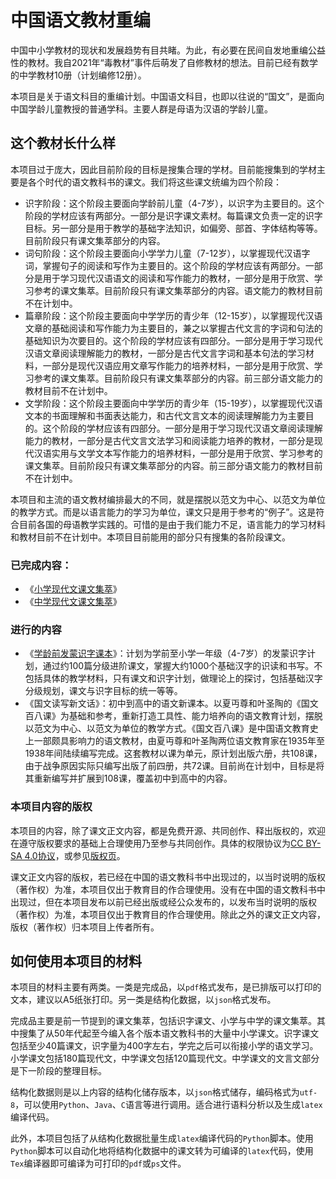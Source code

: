 # 中国语文教材重编

中国中小学教材的现状和发展趋势有目共睹。为此，有必要在民间自发地重编公益性的教材。我自2021年“毒教材”事件后萌发了自修教材的想法。目前已经有数学的中学教材10册（计划编修12册）。

本项目是关于语文科目的重编计划。中国语文科目，也即以往说的“国文”，是面向中国学龄儿童教授的普通学科。主要人群是母语为汉语的学龄儿童。

## 这个教材长什么样

本项目过于庞大，因此目前阶段的目标是搜集合理的学材。目前能搜集到的学材主要是各个时代的语文教科书的课文。我们将这些课文统编为四个阶段：

- 识字阶段：这个阶段主要面向学龄前儿童（4-7岁），以识字为主要目的。这个阶段的学材应该有两部分。一部分是识字课文素材。每篇课文负责一定的识字目标。另一部分是用于教学的基础字法知识，如偏旁、部首、字体结构等等。目前阶段只有课文集萃部分的内容。
- 词句阶段：这个阶段主要面向小学学力儿童（7-12岁），以掌握现代汉语字词，掌握句子的阅读和写作为主要目的。这个阶段的学材应该有两部分。一部分是用于学习现代汉语语文的阅读和写作能力的教材，一部分是用于欣赏、学习参考的课文集萃。目前阶段只有课文集萃部分的内容。语文能力的教材目前不在计划中。
- 篇章阶段：这个阶段主要面向中学学历的青少年（12-15岁），以掌握现代汉语文章的基础阅读和写作能力为主要目的，兼之以掌握古代文言的字词和句法的基础知识为次要目的。这个阶段的学材应该有四部分。一部分是用于学习现代汉语文章阅读理解能力的教材，一部分是古代文言字词和基本句法的学习材料，一部分是现代汉语应用文章写作能力的培养材料，一部分是用于欣赏、学习参考的课文集萃。目前阶段只有课文集萃部分的内容。前三部分语文能力的教材目前不在计划中。
- 文学阶段：这个阶段主要面向中学学历的青少年（15-19岁），以掌握现代汉语文本的书面理解和书面表达能力，和古代文言文本的阅读理解能力为主要目的。这个阶段的学材应该有四部分。一部分是用于学习现代汉语文章阅读理解能力的教材，一部分是古代文言文法学习和阅读能力培养的教材，一部分是现代汉语实用与文学文本写作能力的培养材料，一部分是用于欣赏、学习参考的课文集萃。目前阶段只有课文集萃部分的内容。前三部分语文能力的教材目前不在计划中。

本项目和主流的语文教材编排最大的不同，就是摆脱以范文为中心、以范文为单位的教学方式。而是以语言能力的学习为单位，课文只是用于参考的“例子”。这是符合目前各国的母语教学实践的。可惜的是由于我们能力不足，语言能力的学习材料和教材目前不在计划中。本项目目前能用的部分只有搜集的各阶段课文。

### 已完成内容：
- 《[小学现代文课文集萃](./语文/小学现代文阅读课文.pdf)》
- 《[中学现代文课文集萃](./语文/中学现代文阅读课文.pdf)》

### 进行的内容
- 《[学龄前发蒙识字课本](./语文/发蒙识字.pdf)》：计划为学前至小学一年级（4-7岁）的发蒙识字计划，通过约100篇分级进阶课文，掌握大约1000个基础汉字的识读和书写。不包括具体的教学材料，只有课文和识字计划，做理论上的探讨，包括基础汉字分级规划，课文与识字目标的统一等等。
- 《国文读写新文话》：初中到高中的语文新课本。以夏丏尊和叶圣陶的《国文百八课》为基础和参考，重新打造工具性、能力培养向的语文教育计划，摆脱以范文为中心、以范文为单位的教学方式。《国文百八课》是中国语文教育史上一部颇具影响力的语文教材，由夏丏尊和叶圣陶两位语文教育家在1935年至1938年间陆续编写完成。这套教材以课为单元，原计划出版六册，共108课，由于战争原因实际只编写出版了前四册，共72课。目前尚在计划中，目标是将其重新编写并扩展到108课，覆盖初中到高中的内容。

### 本项目内容的版权

本项目的内容，除了课文正文内容，都是免费开源、共同创作、释出版权的，欢迎在遵守版权要求的基础上合理使用乃至参与共同创作。具体的权限协议为[CC BY-SA 4.0协议](https://creativecommons.org/licenses/by-sa/4.0/legalcode.zh-hans)，或参见[版权页](./LICENSE)。

课文正文内容的版权，若已经在中国的语文教科书中出现过的，以当时说明的版权（著作权）为准，本项目仅出于教育目的作合理使用。没有在中国的语文教科书中出现过，但在本项目发布以前已经出版或经公众发布的，以发布当时说明的版权（著作权）为准，本项目仅出于教育目的作合理使用。除此之外的课文正文内容，版权（著作权）归本项目上传者所有。

## 如何使用本项目的材料

本项目的材料主要有两类。一类是完成品，以`pdf`格式发布，是已排版可以打印的文本，建议以A5纸张打印。另一类是结构化数据，以`json`格式发布。

完成品主要是前一节提到的课文集萃，包括识字课文、小学与中学的课文集萃。其中搜集了从50年代起至今编入各个版本语文教科书的大量中小学课文。识字课文包括至少40篇课文，识字量为400字左右，学完之后可以衔接小学的语文学习。小学课文包括180篇现代文，中学课文包括120篇现代文。中学课文的文言文部分是下一阶段的整理目标。

结构化数据则是以上内容的结构化储存版本，以`json`格式储存，编码格式为`utf-8`，可以使用`Python`、`Java`、`C`语言等进行调用。适合进行语料分析以及生成`latex`编译代码。

此外，本项目包括了从结构化数据批量生成`latex`编译代码的`Python`脚本。使用`Python`脚本可以自动化地将结构化数据中的课文转为可编译的`latex`代码，使用`Tex`编译器即可编译为可打印的`pdf`或`ps`文件。